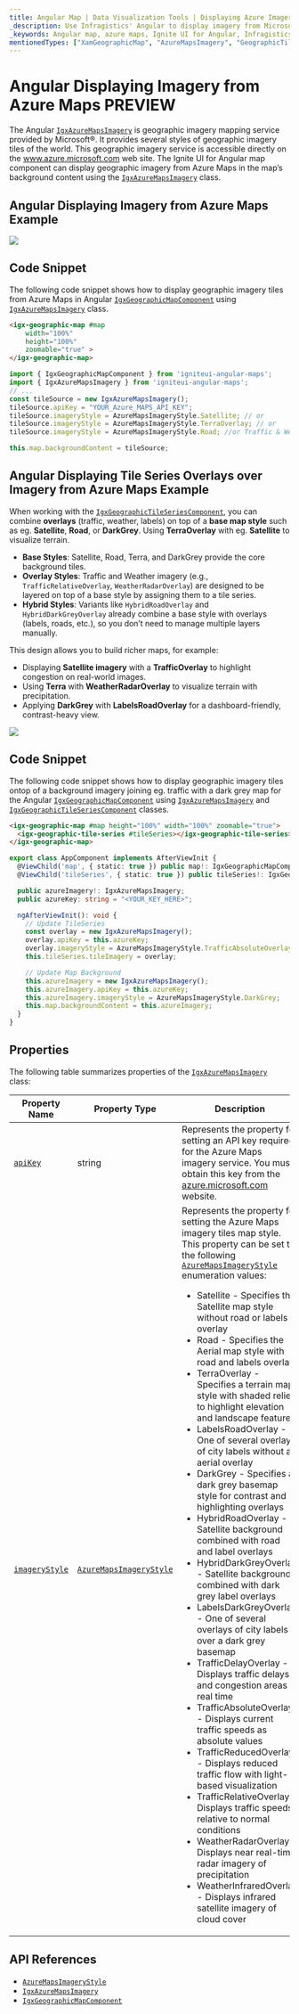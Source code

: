 ```yaml
---
title: Angular Map | Data Visualization Tools | Displaying Azure Imagery | Infragistics
_description: Use Infragistics' Angular to display imagery from Microsoft Azure Maps. View Ignite UI for Angular map tutorials!
_keywords: Angular map, azure maps, Ignite UI for Angular, Infragistics, imagery tile source, map background
mentionedTypes: ["XamGeographicMap", "AzureMapsImagery", "GeographicTileSeries"]
---
```


# Angular Displaying Imagery from Azure Maps <label class="badge badge--preview">PREVIEW</label>

The Angular [`IgxAzureMapsImagery`]({environment:dvApiBaseUrl}/products/ignite-ui-angular/api/docs/typescript/latest/classes/igniteui_angular_maps.igxazuremapsimagery.html) is geographic imagery mapping service provided by Microsoft®. It provides several styles of geographic imagery tiles of the world. This geographic imagery service is accessible directly on the <a href="https://azure.microsoft.com/en-us/products/azure-maps" target="_blank">www.azure.microsoft.com</a> web site. The Ignite UI for Angular map component can display geographic imagery from Azure Maps in the map’s background content using the [`IgxAzureMapsImagery`]({environment:dvApiBaseUrl}/products/ignite-ui-angular/api/docs/typescript/latest/classes/igniteui_angular_maps.igxazuremapsimagery.html) class.

## Angular Displaying Imagery from Azure Maps Example

<img src="../images/general/AzureMapsImagery.png" />

<div class="divider--half"></div>

<code-view style="height: 600px" alt="Angular Displaying Imagery from Azure Maps Example"
           data-demos-base-url="{environment:dvDemosBaseUrl}"
                    iframe-src="{environment:dvDemosBaseUrl}/maps/geo-map/display-azure-imagery"
                                                 github-src="maps/geo-map/display-azure-imagery">
</code-view>


## Code Snippet

The following code snippet shows how to display geographic imagery tiles from Azure Maps in Angular [`IgxGeographicMapComponent`]({environment:dvApiBaseUrl}/products/ignite-ui-angular/api/docs/typescript/latest/classes/igniteui_angular_maps.igxgeographicmapcomponent.html) using [`IgxAzureMapsImagery`]({environment:dvApiBaseUrl}/products/ignite-ui-angular/api/docs/typescript/latest/classes/igniteui_angular_maps.igxazuremapsimagery.html) class.

```html
<igx-geographic-map #map
    width="100%"
    height="100%"
    zoomable="true" >
</igx-geographic-map>
```

```ts
import { IgxGeographicMapComponent } from 'igniteui-angular-maps';
import { IgxAzureMapsImagery } from 'igniteui-angular-maps';
// ...
const tileSource = new IgxAzureMapsImagery();
tileSource.apiKey = "YOUR_Azure_MAPS_API_KEY";
tileSource.imageryStyle = AzureMapsImageryStyle.Satellite; // or
tileSource.imageryStyle = AzureMapsImageryStyle.TerraOverlay; // or
tileSource.imageryStyle = AzureMapsImageryStyle.Road; //or Traffic & Weather etc.

this.map.backgroundContent = tileSource;
```

## Angular Displaying Tile Series Overlays over Imagery from Azure Maps Example

When working with the [`IgxGeographicTileSeriesComponent`]({environment:dvApiBaseUrl}/products/ignite-ui-angular/api/docs/typescript/latest/classes/igniteui_angular_maps.igxgeographictileseriescomponent.html), you can combine **overlays** (traffic, weather, labels) on top of a **base map style** such as eg. **Satellite**, **Road**, or **DarkGrey**. Using **TerraOverlay** with eg. **Satellite** to visualize terrain.

*   **Base Styles**: Satellite, Road, Terra, and DarkGrey provide the core background tiles.
*   **Overlay Styles**: Traffic and Weather imagery (e.g., `TrafficRelativeOverlay`, `WeatherRadarOverlay`) are designed to be layered on top of a base style by assigning them to a tile series.
*   **Hybrid Styles**: Variants like `HybridRoadOverlay` and `HybridDarkGreyOverlay` already combine a base style with overlays (labels, roads, etc.), so you don’t need to manage multiple layers manually.

This design allows you to build richer maps, for example:

*   Displaying **Satellite imagery** with a **TrafficOverlay** to highlight congestion on real-world images.
*   Using **Terra** with **WeatherRadarOverlay** to visualize terrain with precipitation.
*   Applying **DarkGrey** with **LabelsRoadOverlay** for a dashboard-friendly, contrast-heavy view.

<img src="../images/general/Azure_Traffic_Tile_Series_With_Background.png" />

<div class="divider--half"></div>

## Code Snippet

The following code snippet shows how to display geographic imagery tiles ontop of a background imagery joining eg. traffic with a dark grey map for the Angular [`IgxGeographicMapComponent`]({environment:dvApiBaseUrl}/products/ignite-ui-angular/api/docs/typescript/latest/classes/igniteui_angular_maps.igxgeographicmapcomponent.html) using [`IgxAzureMapsImagery`]({environment:dvApiBaseUrl}/products/ignite-ui-angular/api/docs/typescript/latest/classes/igniteui_angular_maps.igxazuremapsimagery.html) and [`IgxGeographicTileSeriesComponent`]({environment:dvApiBaseUrl}/products/ignite-ui-angular/api/docs/typescript/latest/classes/igniteui_angular_maps.igxgeographictileseriescomponent.html) classes.

```html
<igx-geographic-map #map height="100%" width="100%" zoomable="true">
  <igx-geographic-tile-series #tileSeries></igx-geographic-tile-series>
</igx-geographic-map>
```

```ts
export class AppComponent implements AfterViewInit {
  @ViewChild('map', { static: true }) public map!: IgxGeographicMapComponent;
  @ViewChild('tileSeries', { static: true }) public tileSeries!: IgxGeographicTileSeriesComponent;

  public azureImagery!: IgxAzureMapsImagery;
  public azureKey: string = "<YOUR_KEY_HERE>";

  ngAfterViewInit(): void {
    // Update TileSeries
    const overlay = new IgxAzureMapsImagery();
    overlay.apiKey = this.azureKey;
    overlay.imageryStyle = AzureMapsImageryStyle.TrafficAbsoluteOverlay;
    this.tileSeries.tileImagery = overlay;

    // Update Map Background
    this.azureImagery = new IgxAzureMapsImagery();
    this.azureImagery.apiKey = this.azureKey;
    this.azureImagery.imageryStyle = AzureMapsImageryStyle.DarkGrey;
    this.map.backgroundContent = this.azureImagery;
  }
}
```

## Properties

The following table summarizes properties of the [`IgxAzureMapsImagery`]({environment:dvApiBaseUrl}/products/ignite-ui-angular/api/docs/typescript/latest/classes/igniteui_angular_maps.igxazuremapsimagery.html) class:

| Property Name  | Property Type   | Description   |
|----------------|-----------------|---------------|
|[`apiKey`]({environment:dvApiBaseUrl}/products/ignite-ui-angular/api/docs/typescript/latest/classes/igniteui_angular_maps.igxazuremapsimagery.html#apiKey)|string|Represents the property for setting an API key required for the Azure Maps imagery service. You must obtain this key from the <a href="https://azure.microsoft.com/en-us/products/azure-maps" target="_blank">azure.microsoft.com</a> website.|
|[`imageryStyle`]({environment:dvApiBaseUrl}/products/ignite-ui-angular/api/docs/typescript/latest/classes/igniteui_angular_maps.igxazuremapsimagery.html#imageryStyle)|[`AzureMapsImageryStyle`]({environment:dvApiBaseUrl}/products/ignite-ui-angular/api/docs/typescript/latest/enums/igniteui_angular_maps.azuremapsimagerystyle.html)|Represents the property for setting the Azure Maps imagery tiles map style. This property can be set to the following [`AzureMapsImageryStyle`]({environment:dvApiBaseUrl}/products/ignite-ui-angular/api/docs/typescript/latest/enums/igniteui_angular_maps.azuremapsimagerystyle.html) enumeration values:<ul><li>Satellite - Specifies the Satellite map style without road or labels overlay</li><li>Road - Specifies the Aerial map style with road and labels overlay</li><li>TerraOverlay - Specifies a terrain map style with shaded relief to highlight elevation and landscape features</li><li>LabelsRoadOverlay - One of several overlays of city labels without an aerial overlay</li><li>DarkGrey - Specifies a dark grey basemap style for contrast and highlighting overlays</li><li>HybridRoadOverlay - Satellite background combined with road and label overlays</li><li>HybridDarkGreyOverlay - Satellite background combined with dark grey label overlays</li><li>LabelsDarkGreyOverlay - One of several overlays of city labels over a dark grey basemap</li><li>TrafficDelayOverlay - Displays traffic delays and congestion areas in real time</li><li>TrafficAbsoluteOverlay - Displays current traffic speeds as absolute values</li><li>TrafficReducedOverlay - Displays reduced traffic flow with light-based visualization</li><li>TrafficRelativeOverlay - Displays traffic speeds relative to normal conditions</li><li>WeatherRadarOverlay - Displays near real-time radar imagery of precipitation</li><li>WeatherInfraredOverlay - Displays infrared satellite imagery of cloud cover</li></ul>

## API References

*   [`AzureMapsImageryStyle`]({environment:dvApiBaseUrl}/products/ignite-ui-angular/api/docs/typescript/latest/enums/igniteui_angular_maps.azuremapsimagerystyle.html)
*   [`IgxAzureMapsImagery`]({environment:dvApiBaseUrl}/products/ignite-ui-angular/api/docs/typescript/latest/classes/igniteui_angular_maps.igxazuremapsimagery.html)
*   [`IgxGeographicMapComponent`]({environment:dvApiBaseUrl}/products/ignite-ui-angular/api/docs/typescript/latest/classes/igniteui_angular_maps.igxgeographicmapcomponent.html)
